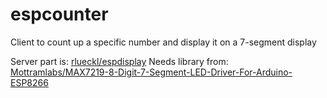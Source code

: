 # espcounter
Client to count up a specific number and display it on a 7-segment display

Server part is: [rlueckl/espdisplay](https://github.com/rlueckl/espdisplay)
Needs library from: [Mottramlabs/MAX7219-8-Digit-7-Segment-LED-Driver-For-Arduino-ESP8266](https://github.com/Mottramlabs/MAX7219-8-Digit-7-Segment-LED-Driver-For-Arduino-ESP8266)
